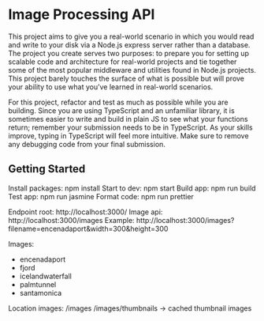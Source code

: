 # Image Processing API

This project aims to give you a real-world scenario in which you would read and write to your disk via a Node.js express server rather than a database. The project you create serves two purposes: to prepare you for setting up scalable code and architecture for real-world projects and tie together some of the most popular middleware and utilities found in Node.js projects. This project barely touches the surface of what is possible but will prove your ability to use what you’ve learned in real-world scenarios.

For this project, refactor and test as much as possible while you are building. Since you are using TypeScript and an unfamiliar library, it is sometimes easier to write and build in plain JS to see what your functions return; remember your submission needs to be in TypeScript. As your skills improve, typing in TypeScript will feel more intuitive. Make sure to remove any debugging code from your final submission.

## Getting Started
Install packages: npm install
Start to dev: npm start
Build app: npm run build
Test app: npm run jasmine
Format code: npm run prettier

Endpoint root: http://localhost:3000/
Image api: http://localhost:3000/images
Example: http://localhost:3000/images?filename=encenadaport&width=300&height=300

Images:
- encenadaport
- fjord
- icelandwaterfall
- palmtunnel
- santamonica

Location images:
/images
/images/thumbnails -> cached thumbnail images

